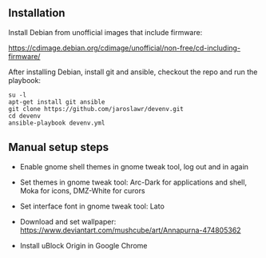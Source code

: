 ## Installation

Install Debian from unofficial images that include firmware:

<https://cdimage.debian.org/cdimage/unofficial/non-free/cd-including-firmware/>

After installing Debian, install git and ansible, checkout the repo and run the
playbook:

    su -l
    apt-get install git ansible
    git clone https://github.com/jaroslawr/devenv.git
    cd devenv
    ansible-playbook devenv.yml

## Manual setup steps

- Enable gnome shell themes in gnome tweak tool, log out and in again

- Set themes in gnome tweak tool: Arc-Dark for applications and shell, Moka for
  icons, DMZ-White for curors

- Set interface font in gnome tweak tool: Lato

- Download and set wallpaper:
  <https://www.deviantart.com/mushcube/art/Annapurna-474805362>

- Install uBlock Origin in Google Chrome
